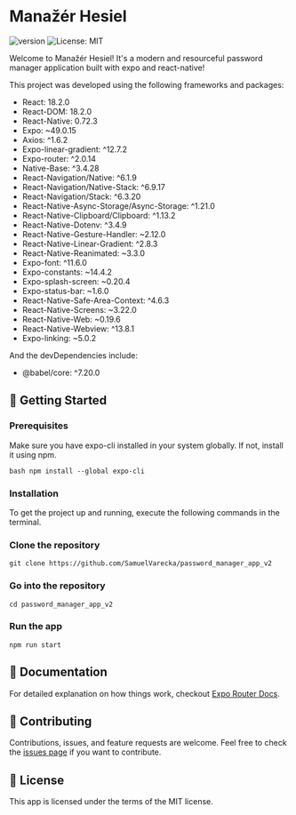 # Manažér Hesiel

![version](https://img.shields.io/badge/version-1.0.0-blue)
![License: MIT](https://img.shields.io/badge/License-MIT-green.svg)

Welcome to Manažér Hesiel! It's a modern and resourceful password manager application built with expo and react-native!

This project was developed using the following frameworks and packages:
- React: 18.2.0
- React-DOM: 18.2.0
- React-Native: 0.72.3
- Expo: ~49.0.15
- Axios: ^1.6.2
- Expo-linear-gradient: ^12.7.2
- Expo-router: ^2.0.14
- Native-Base: ^3.4.28
- React-Navigation/Native: ^6.1.9
- React-Navigation/Native-Stack: ^6.9.17
- React-Navigation/Stack: ^6.3.20
- React-Native-Async-Storage/Async-Storage: ^1.21.0
- React-Native-Clipboard/Clipboard: ^1.13.2
- React-Native-Dotenv: ^3.4.9
- React-Native-Gesture-Handler: ~2.12.0
- React-Native-Linear-Gradient: ^2.8.3
- React-Native-Reanimated: ~3.3.0
- Expo-font: ^11.6.0
- Expo-constants: ~14.4.2 
- Expo-splash-screen: ~0.20.4 
- Expo-status-bar: ~1.6.0 
- React-Native-Safe-Area-Context: ^4.6.3 
- React-Native-Screens: ~3.22.0 
- React-Native-Web: ~0.19.6 
- React-Native-Webview: ^13.8.1
- Expo-linking: ~5.0.2
  
And the devDependencies include:
- @babel/core: ^7.20.0

## 🚀 Getting Started 

### Prerequisites

Make sure you have expo-cli installed in your system globally. If not, install it using npm.

`bash npm install --global expo-cli`

### Installation

To get the project up and running, execute the following commands in the terminal.

### Clone the repository
`git clone https://github.com/SamuelVarecka/password_manager_app_v2`

### Go into the repository
`cd password_manager_app_v2`

### Run the app
`npm run start`

## 📝 Documentation

For detailed explanation on how things work, checkout [Expo Router Docs](https://docs.expo.dev/router/introduction/).

## 🙌 Contributing 

Contributions, issues, and feature requests are welcome. Feel free to check the [issues page](https://github.com/SamuelVarecka/password_manager_app_v2/issues) if you want to contribute.

## 🔐 License

This app is licensed under the terms of the MIT license.